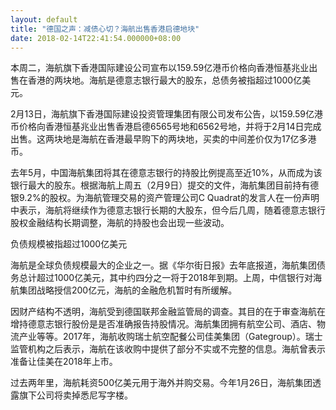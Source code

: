 ```yaml
---
layout: default
title: "德国之声：减债心切？海航出售香港启德地块"
date: 2018-02-14T22:41:54.000000+08:00
---
```


本周二，海航旗下香港国际建设公司宣布以159.59亿港币价格向香港恒基兆业出售在香港的两块地。海航是德意志银行最大的股东，总债务被指超过1000亿美元。

2月13日，海航旗下香港国际建设投资管理集团有限公司发布公告，以159.59亿港币价格向香港恒基兆业出售香港启德6565号地和6562号地，并将于2月14日完成出售。这两块地是海航在香港最早购下的两块地，买卖的中间差价仅为17亿多港币。

去年5月，中国海航集团将其在德意志银行的持股比例提高至近10%，从而成为该银行最大的股东。根据海航上周五（2月9日）提交的文件，海航集团目前持有德银9.2%的股权。为海航管理交易的资产管理公司C Quadrat的发言人在一份声明中表示，海航将继续作为德意志银行长期的大股东，但今后几周，随着德意志银行股权金融结构长期调整，海航的持股也会出现一些波动。

负债规模被指超过1000亿美元

海航是全球负债规模最大的企业之一。据《华尔街日报》去年底报道，海航集团债务总计超过1000亿美元，其中约四分之一将于2018年到期。上周，中信银行对海航集团战略授信200亿元，海航的金融危机暂时有所缓解。

因财产结构不透明，海航受到德国联邦金融监管局的调查。其目的在于审查海航在增持德意志银行股份是是否准确报告持股情况。海航集团拥有航空公司、酒店、物流产业等等。2017年，海航收购瑞士航空配餐公司佳美集团（Gategroup）。瑞士监管机构之后表示，海航在该收购中提供了部分不实或不完整的信息。海航曾表示准备让佳美在2018年上市。

过去两年里，海航耗资500亿美元用于海外并购交易。今年1月26日，海航集团透露旗下公司将卖掉悉尼写字楼。

